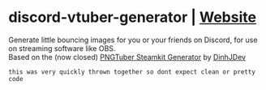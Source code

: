# discord-vtuber-generator | [Website](https://naokoaf.github.io/discord-vtuber-generator)
Generate little bouncing images for you or your friends on Discord, for use on streaming software like OBS.  
Based on the (now closed) [PNGTuber Steamkit Generator](https://dinhjdev.github.io/PNGTuber-Streamkit-Generator/) by [DinhJDev](https://github.com/DinhJDev)  

`this was very quickly thrown together so dont expect clean or pretty code`  